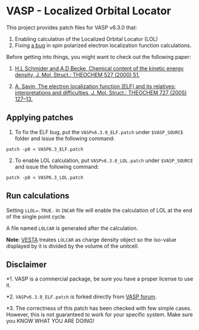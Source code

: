 # VASP - Localized Orbital Locator
This project provides patch files for VASP v6.3.0 that:
1. Enabling calculation of the Localized Orbital Locator (LOL)
2. Fixing [a bug]() in spin polarized electron localization function calculations.

Before getting into things, you might want to check out the following paper:

1. [H.L Schmider and A.D Becke, Chemical content of the kinetic energy density, J. Mol. Struct.: THEOCHEM 527 (2000) 51.](https://doi.org/10.1016/S0166-1280(00)00477-2)

2. [A. Savin, The electron localization function (ELF) and its relatives: interpretations and difficulties, J. Mol. Struct.: THEOCHEM 727 (2005) 127–13.](https://doi.org/10.1016/j.theochem.2005.02.034)

## Applying patches
1. To fix the ELF bug, put the `VASPv6.3.0_ELF.patch` under `$VASP_SOURCE` folder and issue the following command:
```
patch -p0 < VASP6.3_ELF.patch
```
2. To enable LOL calculation, put `VASPv6.3.0_LOL.patch` under `$VASP_SOURCE` and issue the following command:
```
patch -p0 < VASP6.3_LOL.patch
```

## Run calculations
Setting `LLOL=.TRUE.` in `INCAR` file will enable the calculation of LOL at the end of the single point cycle.

A file named `LOLCAR` is generated after the calculation.

__Note__: [VESTA](https://jp-minerals.org/vesta/en/) treates `LOLCAR` as charge density object so the iso-value displayed by it is divided by the volume of the unitcell.

## Disclaimer

*1. VASP is a commercial package, be sure you have a proper license to use it.

*2. `VASPv6.3.0_ELF.patch` is forked directly from [VASP forum](https://www.vasp.at/forum/viewtopic.php?f=3&t=18361).

*3. The correctness of this patch has been checked with few simple cases. However, this is not guaranteed to work for your specific system. Make sure you KNOW WHAT YOU ARE DOING!
